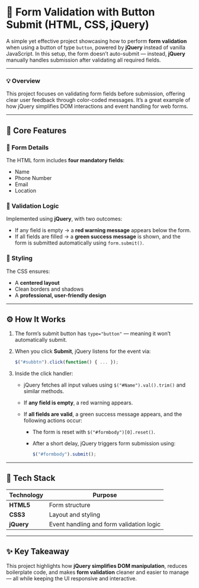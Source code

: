# 📝 Form Validation with Button Submit (HTML, CSS, jQuery)

A simple yet effective project showcasing how to perform **form validation** when using a button of type `button`, powered by **jQuery** instead of vanilla JavaScript.
In this setup, the form doesn’t auto-submit — instead, **jQuery** manually handles submission after validating all required fields.

---

### 💡 Overview

This project focuses on validating form fields before submission, offering clear user feedback through color-coded messages.
It’s a great example of how jQuery simplifies DOM interactions and event handling for web forms.

---

## 🎯 Core Features

### 🧾 Form Details

The HTML form includes **four mandatory fields**:

* Name
* Phone Number
* Email
* Location

### 🧩 Validation Logic

Implemented using **jQuery**, with two outcomes:

* If any field is empty → a **red warning message** appears below the form.
* If all fields are filled → a **green success message** is shown, and the form is submitted automatically using `form.submit()`.

### 🎨 Styling

The CSS ensures:

* A **centered layout**
* Clean borders and shadows
* A **professional, user-friendly design**

---

## ⚙️ How It Works

1. The form’s submit button has `type="button"` — meaning it won’t automatically submit.
2. When you click **Submit**, jQuery listens for the event via:

   ```js
   $("#subbtn").click(function() { ... });
   ```
3. Inside the click handler:

   * jQuery fetches all input values using `$("#Name").val().trim()` and similar methods.
   * If **any field is empty**, a red warning appears.
   * If **all fields are valid**, a green success message appears, and the following actions occur:

     * The form is reset with `$("#formbody")[0].reset()`.
     * After a short delay, jQuery triggers form submission using:

       ```js
       $("#formbody").submit();
       ```

---

## 🧰 Tech Stack

| Technology | Purpose                                  |
| ---------- | ---------------------------------------- |
| **HTML5**  | Form structure                           |
| **CSS3**   | Layout and styling                       |
| **jQuery** | Event handling and form validation logic |

---

## ✨ Key Takeaway

This project highlights how **jQuery simplifies DOM manipulation**, reduces boilerplate code, and makes **form validation** cleaner and easier to manage — all while keeping the UI responsive and interactive.


